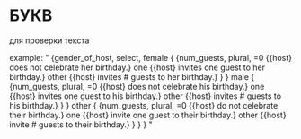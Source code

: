 # БУКВ

для проверки текста

example: " {gender_of_host, select, female { {num_guests, plural, =0 {{host} does not celebrate her birthday.} one {{host} invites one guest to her birthday.} other {{host} invites # guests to her birthday.} } } male { {num_guests, plural, =0 {{host} does not celebrate his birthday.} one {{host} invites one guest to his birthday.} other {{host} invites # guests to his birthday.} } } other { {num_guests, plural, =0 {{host} do not celebrate their birthday.} one {{host} invite one guest to their birthday.} other {{host} invite # guests to their birthday.} } } } "